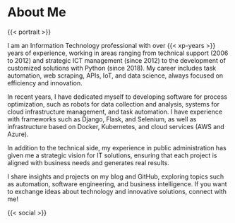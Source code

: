 # About Me

{{< portrait >}}

I am an Information Technology professional with over {{< xp-years >}} years of experience, working in areas ranging from technical support (2006 to 2012) and strategic ICT management (since 2012) to the development of customized solutions with Python (since 2018). My career includes task automation, web scraping, APIs, IoT, and data science, always focused on efficiency and innovation.

In recent years, I have dedicated myself to developing software for process optimization, such as robots for data collection and analysis, systems for cloud infrastructure management, and task automation. I have experience with frameworks such as Django, Flask, and Selenium, as well as infrastructure based on Docker, Kubernetes, and cloud services (AWS and Azure).

In addition to the technical side, my experience in public administration has given me a strategic vision for IT solutions, ensuring that each project is aligned with business needs and generates real results.

I share insights and projects on my blog and GitHub, exploring topics such as automation, software engineering, and business intelligence. If you want to exchange ideas about technology and innovative solutions, connect with me!

{{< social >}}